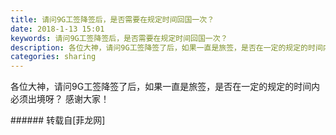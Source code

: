 ```yaml
---
title: 请问9G工签降签后，是否需要在规定时间回国一次？
date: 2018-1-13 15:01
keywords: 请问9G工签降签后，是否需要在规定时间回国一次？
description: 各位大神，请问9G工签降签了后，如果一直是旅签，是否在一定的规定的时间内必须出境呀？ 感谢大家！
categories: sharing
---
```

<td class="t_f" id="postmessage_1098337">

各位大神，请问9G工签降签了后，如果一直是旅签，是否在一定的规定的时间内必须出境呀？ 感谢大家！<br/>
</td>
###### 转载自[菲龙网]